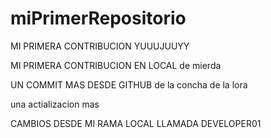 # miPrimerRepositorio

MI PRIMERA CONTRIBUCION YUUUJUUYY

MI PRIMERA CONTRIBUCION EN LOCAL de mierda

UN COMMIT MAS DESDE GITHUB de la concha de la lora

una actializacion mas

CAMBIOS DESDE MI RAMA LOCAL LLAMADA DEVELOPER01